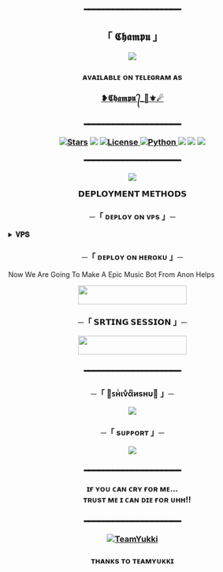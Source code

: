 <h3 align="center">
━━━━━━━━━━━━━━━━━━━━

<h2 align="center">
    「 𝕮𝖍𝖆𝖒𝖕𝖚 」</h2>

<p align="center">
  <img src="https://github.com/TheChampu/ChampuMusic/blob/main/TheChampu.gif">
</p>
<h3 align="center">
ᴀᴠᴀɪʟᴀʙʟᴇ ᴏɴ ᴛᴇʟᴇɢʀᴀᴍ ᴀs 

[❥𝕮𝖍𝖆𝖒𝖕𝖚 ᭄_🖤⚜☄](https://t.me/champumusicbot)

<h3 align="center">
━━━━━━━━━━━━━━━━━━━━

<p align="center">
<a href="https://github.com/TheChampu/ChampuMusic/stargazers"><img src="https://img.shields.io/github/stars/TheChampu/ChampuMusic?color=black&logo=github&logoColor=black&style=for-the-badge" alt="Stars" /></a>
<a href="https://github.com/TheChampu/ChampuMusic/network/members"> <img src="https://img.shields.io/github/forks/TheChampu/ChampuMusic?color=black&logo=github&logoColor=black&style=for-the-badge" /></a>
<a href="https://github.com/TheChampu/ChampuMusic/blob/master/LICENSE"> <img src="https://img.shields.io/badge/License-MIT-blueviolet?style=for-the-badge" alt="License" /> </a>
<a href="https://www.python.org/"> <img src="https://img.shields.io/badge/Written%20in-Python-skyblue?style=for-the-badge&logo=python" alt="Python" /> </a>
<a href="https://pypi.org/project/Telethon/"> <img src="https://img.shields.io/pypi/v/telethon?color=white&label=telethon&logo=python&logoColor=blue&style=for-the-badge" /></a>
<a href="https://pypi.org/project/Pyrogram/"> <img src="https://img.shields.io/pypi/v/pyrogram?color=white&label=pyrogram&logo=python&logoColor=blue&style=for-the-badge" /></a>
<a href="https://github.com/TheChampu/ChampuMusic/commits/"> <img src="https://img.shields.io/github/last-commit/TheChampu/ChampuMusic?color=black&logo=github&logoColor=black&style=for-the-badge" /></a>
</p>

━━━━━━━━━━━━━━━━━━━━
<p align="center">
  <img src="https://github.com/TheChampu/ChampuMusic/blob/main/%F0%9F%96%A4%EA%9C%B1%E2%83%9F%D0%BD%CD%A5%CE%B9%CE%BD%CD%A3%CE%B1%CD%AB%D0%B8%D1%95%D0%BD%CF%85%F0%9F%96%A4.gif">
</p>


<b>𝗗𝗘𝗣𝗟𝗢𝗬𝗠𝗘𝗡𝗧 𝗠𝗘𝗧𝗛𝗢𝗗𝗦</b>
</p>

<h3 align="center">
    ─「 ᴅᴇᴩʟᴏʏ ᴏɴ ᴠᴘs 」─
</h3>

<details>
<summary><b>𝐕𝐏𝐒</b></summary>
<br>

Copy these blue words on by on from here to use commands in you own vps.
</h3>

```console
sudo apt-get update && sudo apt-get upgrade -y
```
```console
sudo apt-get install python3-pip ffmpeg -y
```
```console
sudo pip3 install -U pip
```
```console
curl -fssL https://deb.nodesource.com/setup_17.x | sudo -E bash - && sudo apt-get install nodejs -y && npm i -g npm
```
```console
git clone https://github.com/TheChampu/ChampuMusic &&  cd ChampuMusic
```
```console
pip3 install -U -r requirements.txt
```
```console
cp sample.env .env
```
```console
vi .env
```
➤Edit .env with your vars 

</h3>

➤Setup will install each and every requirement, nodejs and pip packages automatically. After successfull installation of requirements , setup will ask you to input your vars.

</h3>

➤Please input your vars correctly.

```console
bash start
```
When you see any error after bash start then use this command and again try bash start.👇

```console
sudo pkill -9 python3
```
</details>

<h3 align="center">
    ─「 ᴅᴇᴩʟᴏʏ ᴏɴ ʜᴇʀᴏᴋᴜ 」─
</h3>
 Now We Are Going To Make A Epic Music Bot From Anon Helps
<p align="center"><a href="https://dashboard.heroku.com/new?template=https://github.com/TheChampu/ChampuMusic"> <img src="https://img.shields.io/badge/Deploy%20On%20Heroku-black?style=for-the-badge&logo=heroku" width="220" height="38.45"/></a></p>


<h3 align="center">
       ─「 𝗦𝗥𝗧𝗜𝗡𝗚 𝗦𝗘𝗦𝗦𝗜𝗢𝗡  」─
</h3>


<p align="center"><a href="https://replit.com/@shivanshudeo/Champu"> <img src="https://img.shields.io/badge/String%20Session-black?style=for-the-badge&logo=replit" width="220" height="38.45"/></a></p>

<h3 align="center">
━━━━━━━━━━━━━━━━━━━━

<h3 align="center">
    ─「 🖤ꜱнͥινͣαͫиѕнυ🖤 」─
</h3>

<p align="center">
<a href="https://telegram.me/ShivanshuDeo"><img src="https://img.shields.io/badge/-Owner-blue.svg?style=for-the-badge&logo=Telegram"></a>
</p>

<h3 align="center">
    ─「 sᴜᴩᴩᴏʀᴛ 」─
</h3>

<p align="center">
<a href="https://telegram.me/TheShivanshu"><img src="https://img.shields.io/badge/-Support%20Channel-blue.svg?style=for-the-badge&logo=Telegram"></a>
</p>

<h3 align="center">
━━━━━━━━━━━━━━━━━━━━            

ɪғ ʏᴏᴜ ᴄᴀɴ ᴄʀʏ ғᴏʀ ᴍᴇ...        
     ᴛʀᴜsᴛ ᴍᴇ ɪ ᴄᴀɴ ᴅɪᴇ ғᴏʀ ᴜʜʜ!!
     <h3 align="center">
━━━━━━━━━━━━━━━━━━━━

<a href="https://github.com/TeamYukki"> <img src="https://img.shields.io/badge/TeamYukki-black?style=for-the-badge&logo=github" alt="TeamYukki" /> </a> </h3>
<h3 align="center">ᴛʜᴀɴᴋs ᴛᴏ ᴛᴇᴀᴍʏᴜᴋᴋɪ

